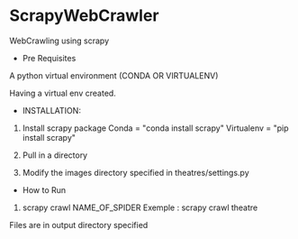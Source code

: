 # ScrapyWebCrawler

WebCrawling using scrapy


- Pre Requisites

 A python virtual environment (CONDA OR VIRTUALENV)
 
 Having a virtual env created.

- INSTALLATION:

1) Install scrapy package 
 Conda = "conda install scrapy"
 Virtualenv = "pip install scrapy"
 
2) Pull in a directory

3) Modify the images directory specified in theatres/settings.py

- How to Run

1) scrapy crawl NAME_OF_SPIDER
  Exemple : scrapy crawl theatre
  
Files are in output directory specified


